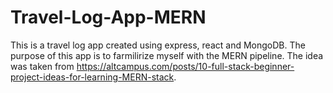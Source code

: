 # Travel-Log-App-MERN
 This is a travel log app created using express, react and MongoDB. The purpose of this app is to farmilirize myself with the MERN pipeline. The idea was taken from https://altcampus.com/posts/10-full-stack-beginner-project-ideas-for-learning-MERN-stack.
